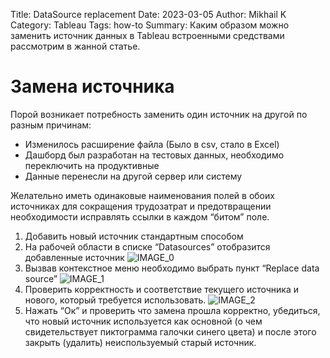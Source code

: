 Title: DataSource replacement
Date: 2023-03-05
Author: Mikhail K
Category: Tableau
Tags: how-to
Summary: Каким образом можно заменить источник данных в Tableau встроенными средствами рассмотрим в жанной статье.

# Замена источника

Порой возникает потребность заменить один источник на другой по разным причинам:

- Изменилось расширение файла (Было в csv, стало в Excel)
- Дашборд был разработан на тестовых данных, необходимо переключить на продуктивные
- Данные перенесли на другой сервер или систему

Желательно иметь одинаковые наименования полей в обоих источниках для сокращения трудозатрат и предотвращении необходимости исправлять ссылки в каждом “битом” поле.

1. Добавить новый источник стандартным способом
2. На рабочей области в списке “Datasources” отобразится добавленные источник
![IMAGE_0]({static}/images/ds_replace/IMG_0.png)
3. Вызвав контекстное меню необходимо выбрать пункт “Replace data source”
![IMAGE_1]({static}/images/ds_replace/IMG_1.png)
4. Проверить корректность и соответствие текущего источника и нового, который требуется использовать.
![IMAGE_2]({static}/images/ds_replace/IMG_2.png)
5. Нажать “Ок” и проверить что замена прошла корректно, убедиться, что новый источник используется как основной (о чем свидетельствует пиктограмма галочки синего цвета) и после этого закрыть (удалить) неиспользуемый старый источник.
